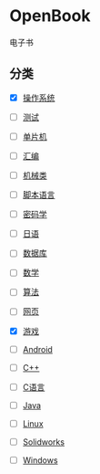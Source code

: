 # OpenBook
电子书
## 分类
- [x] [操作系统](./操作系统/README.md)
- [ ] [测试](./测试/README.md)
- [ ] [单片机](./单片机/README.md)
- [ ] [汇编](./汇编/README.md)
- [ ] [机械类](./机械/README.md)
- [ ] [脚本语言](./脚本语言/README.md)
- [ ] [密码学](./密码学/README.md)
- [ ] [日语](./日语/README.md)
- [ ] [数据库](./数据库/README.md)
- [ ] [数学](./数学/README.md)
- [ ] [算法](./算法/README.md)
- [ ] [网页](./网页/README.md)
- [x] [游戏](./游戏/README.md)
- [ ] [Android](./Android/README.md)
- [ ] [C++](./C++/README.md)
- [ ] [C语言](./C语言/README.md)
- [ ] [Java](./Java/README.md)
- [ ] [Linux](./Linux/README.md)
- [ ] [Solidworks](./Solidworks/README.md)
- [ ] [Windows](./Windows/README.md)

